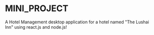 # MINI_PROJECT

A Hotel Management desktop application for a hotel named "The Lushai Inn" using react.js and node.js!
